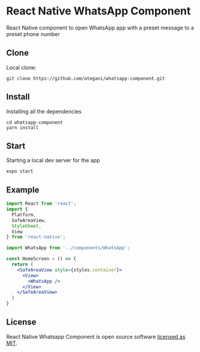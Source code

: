 # React Native WhatsApp Component
React Native component to open WhatsApp app with a preset message to a preset phone number

## Clone

Local clone:

```
git clone https://github.com/ategani/whatsapp-component.git
```

## Install
Installing all the dependencies

```
cd whatsapp-component
yarn install
```

## Start
Starting a local dev server for the app

```
expo start
```

## Example

```jsx
import React from 'react';
import {
  Platform,
  SafeAreaView,
  StyleSheet,
  View
} from 'react-native';

import WhatsApp from '../components/WhatsApp';

const HomeScreen = () => {
  return (
    <SafeAreaView style={styles.container}>
      <View>
        <WhatsApp />
      </View>
    </SafeAreaView>
  )
}
```

## License

React Native Whatsapp Component is open source software [licensed as MIT](https://github.com/ategani/whatsapp-component/blob/main/LICENSE).
